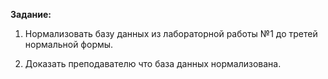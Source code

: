 **Задание:** 



1. Нормализовать базу данных из лабораторной работы №1 до третей нормальной формы.

2. Доказать преподавателю что база данных нормализована.

